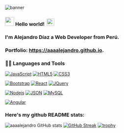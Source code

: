 ![banner](https://github.com/aaaalejandro/aaaalejandro/assets/108237680/bdee91ee-6a1e-41aa-b7f1-70da63e69aa4)
### <img src="https://github.com/TheDudeThatCode/TheDudeThatCode/blob/master/Assets/Hi.gif" width="29px"> **Hello world!** &nbsp;<img src="https://github.com/TheDudeThatCode/TheDudeThatCode/blob/master/Assets/Earth.gif" width="24px">

### I'm Alejandro Díaz a Web Developer from Perú.

### Portfolio: https://aaaalejandro.github.io.

### 👨‍💻 Languages and Tools

[![JavaScript](https://img.shields.io/badge/-JavaScript-black?style=flat&logo=javascript&link=https://github.com/aaaalejandro)](https://github.com/aaaalejandro) 
[![HTML5](https://img.shields.io/badge/-HTML5-E34F26?style=flat&logo=html5&logoColor=white&link=https://github.com/aaaalejandro)](https://github.com/aaaalejandro) 
[![CSS3](https://img.shields.io/badge/-CSS3-1572B6?style=flat&logo=css3&link=https://github.com/aaaalejandro)](https://github.com/aaaalejandro) 

[![Bootstrap](https://img.shields.io/badge/-Bootstrap-563D7C?style=flat&logo=bootstrap&link=https://github.com/aaaalejandro)](https://github.com/aaaalejandro) 
[![React](https://img.shields.io/badge/-React-black?style=flat&logo=react&link=https://github.com/BRdhanani)](https://github.com/BRdhanani) 
[![JQuery](https://img.shields.io/badge/-JQuery-blue?style=flat&logo=jquery&link=https://github.com/BRdhanani)](https://github.com/BRdhanani) 

[![Nodejs](https://img.shields.io/badge/-Nodejs-green?style=flat&logo=Node.js&link=https://github.com/BRdhanani)](https://github.com/BRdhanani) 
[![JSON](https://img.shields.io/badge/-json-02569B?style=flat&logo=json&link=https://github.com/BRdhanani)](https://github.com/BRdhanani)
[![MySQL](https://img.shields.io/badge/-MySQL-black?style=flat&logo=mysql&link=https://github.com/BRdhanani)](https://github.com/BRdhanani)

[![Angular](https://img.shields.io/badge/-Angular-red?style=flat&logo=angular&link=https://github.com/BRdhanani)](https://github.com/BRdhanani) 

### Here's my github README stats:

![aaaalejandro GitHub stats](https://github-readme-stats.vercel.app/api?username=aaaalejandro&show_icons=true&theme=radical) 
[![GitHub Streak](https://github-readme-streak-stats.herokuapp.com/?user=aaaalejandro&theme=radical)](https://git.io/streak-stats) 
[![trophy](https://github-profile-trophy.vercel.app/?username=aaaalejandro)](https://github.com/ryo-ma/github-profile-trophy)
<!--
**aaaalejandro/aaaalejandro** is a ✨ _special_ ✨ repository because its `README.md` (this file) appears on your GitHub profile.

Here are some ideas to get you started:

- 🔭 I’m currently working on ...
- 🌱 I’m currently learning ...
- 👯 I’m looking to collaborate on ...
- 🤔 I’m looking for help with ...
- 💬 Ask me about ...
- 📫 How to reach me: ...
- 😄 Pronouns: ...
- ⚡ Fun fact: ...
-->
